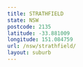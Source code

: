 ```yaml
---
title: STRATHFIELD
state: NSW
postcode: 2135
latitude: -33.881009
longitude: 151.084759
url: /nsw/strathfield/
layout: suburb
---
```

